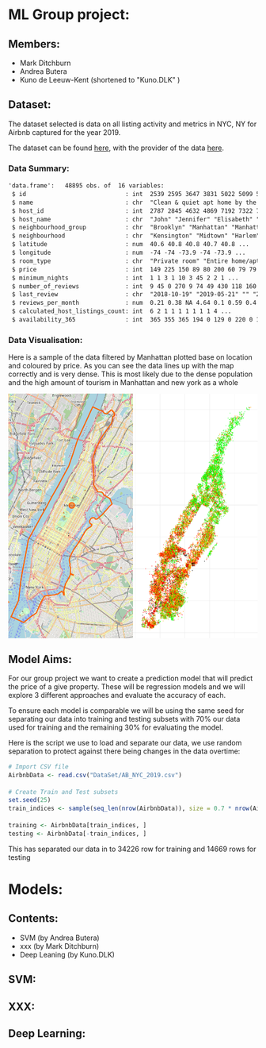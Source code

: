 # ML Group project:

## Members:

- Mark Ditchburn
- Andrea Butera
- Kuno de Leeuw-Kent (shortened to "Kuno.DLK" )
  
## Dataset:

The dataset selected is data on all listing activity and metrics in NYC, NY for Airbnb captured for the year 2019.

The dataset can be found [here](https://www.kaggle.com/datasets/dgomonov/new-york-city-airbnb-open-data), with the provider of the data [here](https://insideairbnb.com/).


### Data Summary:

```txt
'data.frame':   48895 obs. of  16 variables:
 $ id                            : int  2539 2595 3647 3831 5022 5099 5121 5178 5203 5238 ...
 $ name                          : chr  "Clean & quiet apt home by the park" "Skylit Midtown Castle" "THE VILLAGE OF HARLEM....NEW YORK !" "Cozy Entire Floor of Brownstone" ...
 $ host_id                       : int  2787 2845 4632 4869 7192 7322 7356 8967 7490 7549 ...
 $ host_name                     : chr  "John" "Jennifer" "Elisabeth" "LisaRoxanne" ...
 $ neighbourhood_group           : chr  "Brooklyn" "Manhattan" "Manhattan" "Brooklyn" ...
 $ neighbourhood                 : chr  "Kensington" "Midtown" "Harlem" "Clinton Hill" ...
 $ latitude                      : num  40.6 40.8 40.8 40.7 40.8 ...
 $ longitude                     : num  -74 -74 -73.9 -74 -73.9 ...
 $ room_type                     : chr  "Private room" "Entire home/apt" "Private room" "Entire home/apt" ...
 $ price                         : int  149 225 150 89 80 200 60 79 79 150 ...
 $ minimum_nights                : int  1 1 3 1 10 3 45 2 2 1 ...
 $ number_of_reviews             : int  9 45 0 270 9 74 49 430 118 160 ...
 $ last_review                   : chr  "2018-10-19" "2019-05-21" "" "2019-07-05" ...
 $ reviews_per_month             : num  0.21 0.38 NA 4.64 0.1 0.59 0.4 3.47 0.99 1.33 ...
 $ calculated_host_listings_count: int  6 2 1 1 1 1 1 1 1 4 ...
 $ availability_365              : int  365 355 365 194 0 129 0 220 0 188 ...
```

### Data Visualisation:

Here is a sample of the data filtered by Manhattan plotted base on location and coloured by price. As you can see the data lines up with the map correctly and is very dense. This is most likely due to the dense population and the high amount of tourism in Manhattan and new york as a whole

<div style="display: flex;">
  <img src="Images/ManhattanMap.png" style="width: 50%; height: auto;"/>
  <img src="Images/DataByLocation.png" style="width: 50%; height: auto"/>
</div>

<div style="page-break-after: always;"></div>

## Model Aims:
For our group project we want to create a prediction model that will predict the price of a give property. These will be regression models and we will explore 3 different approaches and evaluate the accuracy of each.

To ensure each model is comparable we will be using the same seed for separating our data into training and testing subsets with 70% our data used for training and the remaining 30% for evaluating the model. 

Here is the script we use to load and separate our data, we use random separation to protect against there being changes in the data overtime:

```R
# Import CSV file
AirbnbData <- read.csv("DataSet/AB_NYC_2019.csv")

# Create Train and Test subsets
set.seed(25)
train_indices <- sample(seq_len(nrow(AirbnbData)), size = 0.7 * nrow(AirbnbData))

training <- AirbnbData[train_indices, ]
testing <- AirbnbData[-train_indices, ]
```

This has separated our data in to 34226 row for training and 14669 rows for testing 

# Models:

## Contents:

- SVM (by Andrea Butera)
- xxx (by Mark Ditchburn)
- Deep Leaning (by Kuno.DLK)

## SVM:

## XXX:

## Deep Learning:


